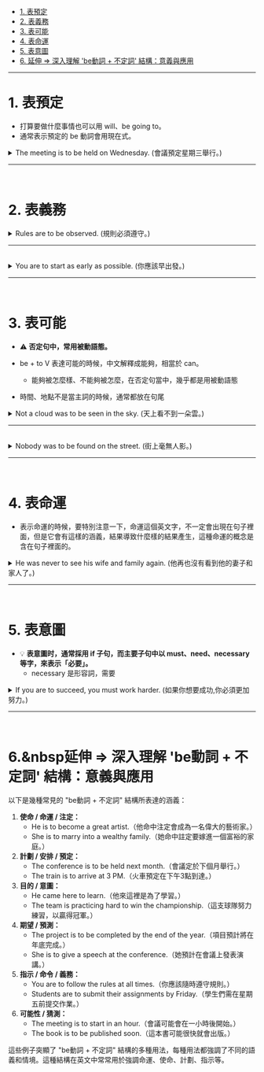 * [1. 表預定](#1表預定)
* [2. 表義務](#2表義務)
* [3. 表可能](#3表可能)
* [4. 表命運](#4表命運)
* [5. 表意圖](#5表意圖)
* [6. 延伸 ⇒ 深入理解 'be動詞 + 不定詞' 結構：意義與應用](6延伸深入理解be動詞不定詞結構意義與應用)

---

# 1.&nbsp;表預定

- 打算要做什麼事情也可以用 will、be going to。
- 通常表示預定的 be 動詞會用現在式。

<details>
  <summary>
    The meeting is to be held on Wednesday. (會議預定星期三舉行。)
  </summary>
      
  - 主詞是會議，動詞是舉行，兩者之間的關係是被動  ⇒  be held
      - 被動要從主詞跟動詞之間的關係來判斷。
</details>

---
<br>

# 2.&nbsp;表義務

<details>
  <summary>
    Rules are to be observed. (規則必須遵守。)
  </summary>

  - observe 觀察，當主詞是規則或是規定的時候， observe 解釋成遵守。
      - 當一個動詞有很多不同的解釋的時候，要由前後文來判斷。
  - 規則必須要遵守，主詞是規則，動詞是遵守  ⇒  兩者之間的關係是被動 be observed。
</details>

---
<br>

<details>
  <summary>
    You are to start as early as possible. (你應該早出發。)
  </summary>

  - as … as 像 … 一樣  ⇒  前面的 as 叫做一樣、後面的 as 叫做像。
</details>

---
<br>

# 3.&nbsp;表可能

- ⚠️ **否定句中，常用被動語態。**

- be + to V 表達可能的時候，中文解釋成能夠，相當於 can。
    - 能夠被怎麼樣、不能夠被怎麼，在否定句當中，幾乎都是用被動語態
- 時間、地點不是當主詞的時候，通常都放在句尾

<details>
  <summary>
    Not a cloud was to be seen in the sky. (天上看不到一朵雲。)
  </summary>

  - 動詞是看，主詞是雲  ⇒  兩者關係是被動。
  - 也可以說 no clouds 或 no cloud。
      - no 後面接的是名詞，no 後面可以用單 / 複數。
</details>

---
<br>

<details>
  <summary>
    Nobody was to be found on the street. (街上毫無人影。)
  </summary>

  - 如果你是用 no one 記得要分開寫， no one = nobody。
</details>

---
<br>

# 4.&nbsp;表命運

- 表示命運的時候，要特別注意一下，命運這個英文字，不一定會出現在句子裡面，但是它會有這樣的涵義，結果導致什麼樣的結果產生，這種命運的概念是含在句子裡面的。

<details>
  <summary>
    He was never to see his wife and family again. (他再也沒有看到他的妻子和家人了。)
  </summary>
    
  - 你也可以寫成 `He never saw his wife and family again.` 來表達再也沒看到，但是如果你是要強調這是一種宿命、一種命運導致這樣的結果  ⇒  be + to V
      - 含有 be 動詞的句子，肯定變否定，就在 be 動詞後面加上一個 not 就可以，例句強調再也沒有所以我們用 never。
  - family 前面省略掉一個所有格 his ，因為 and 是對等連接詞，重複的東西可以省略。
</details>

---
<br>

# 5.&nbsp;表意圖

- 💡 **表意圖时，通常採用 if 子句，而主要子句中以 must、need、necessary 等字，來表示「必要」。**
  - necessary 是形容詞，需要
 
<details>
  <summary>
    If you are to succeed, you must work harder. (如果你想要成功,你必須更加努力。)
  </summary>
    
  - success 是名詞，成功的動詞是 succeed。
  - 指一般的工作你可以用 work ，但是學生的用功努力也可以用 work。
</details>

---
<br>

# 6.&nbsp延伸&nbsp;⇒&nbsp;深入理解&nbsp;'be動詞&nbsp;+&nbsp;不定詞'&nbsp;結構：意義與應用
以下是幾種常見的 "be動詞 + 不定詞" 結構所表達的涵義：

1. **使命 / 命運 / 注定：**
    - He is to become a great artist.（他命中注定會成為一名偉大的藝術家。）
    - She is to marry into a wealthy family.（她命中註定要嫁進一個富裕的家庭。）
2. **計劃 / 安排 / 預定：**
    - The conference is to be held next month.（會議定於下個月舉行。）
    - The train is to arrive at 3 PM.（火車預定在下午3點到達。）
3. **目的 / 意圖：**
    - He came here to learn.（他來這裡是為了學習。）
    - The team is practicing hard to win the championship.（這支球隊努力練習，以贏得冠軍。）
4. **期望 / 預測：**
    - The project is to be completed by the end of the year.（項目預計將在年底完成。）
    - She is to give a speech at the conference.（她預計在會議上發表演講。）
5. **指示 / 命令 / 義務：**
    - You are to follow the rules at all times.（你應該隨時遵守規則。）
    - Students are to submit their assignments by Friday.（學生們需在星期五前提交作業。）
6. **可能性 / 猜測：**
    - The meeting is to start in an hour.（會議可能會在一小時後開始。）
    - The book is to be published soon.（這本書可能很快就會出版。）

這些例子突顯了 "be動詞 + 不定詞" 結構的多種用法，每種用法都強調了不同的語義和情境。這種結構在英文中常常用於強調命運、使命、計劃、指示等。
